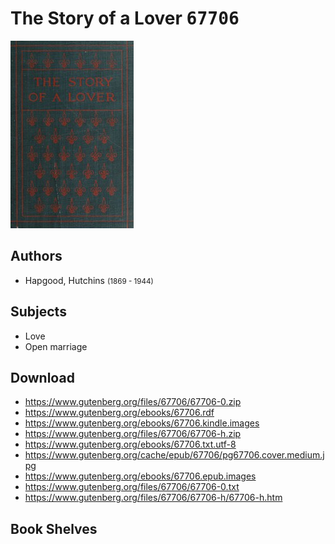 # The Story of a Lover <kbd>67706</kbd>

![](./cover.medium.jpg "")

## Authors


 - Hapgood, Hutchins <small>(1869 - 1944)</small>

## Subjects


 - Love
 - Open marriage

## Download


 - https://www.gutenberg.org/files/67706/67706-0.zip
 - https://www.gutenberg.org/ebooks/67706.rdf
 - https://www.gutenberg.org/ebooks/67706.kindle.images
 - https://www.gutenberg.org/files/67706/67706-h.zip
 - https://www.gutenberg.org/ebooks/67706.txt.utf-8
 - https://www.gutenberg.org/cache/epub/67706/pg67706.cover.medium.jpg
 - https://www.gutenberg.org/ebooks/67706.epub.images
 - https://www.gutenberg.org/files/67706/67706-0.txt
 - https://www.gutenberg.org/files/67706/67706-h/67706-h.htm

## Book Shelves


